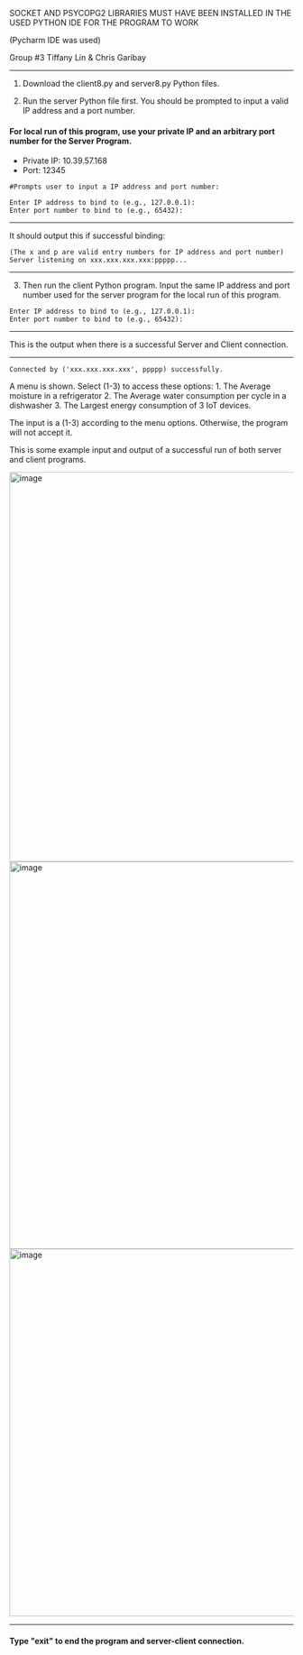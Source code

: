 SOCKET AND PSYCOPG2 LIBRARIES MUST HAVE BEEN INSTALLED IN THE USED PYTHON IDE FOR THE PROGRAM TO WORK

(Pycharm IDE was used)

Group #3 Tiffany Lin & Chris Garibay
___
1. Download the client8.py and server8.py Python files. 

2. Run the server Python file first. You should be prompted to input a valid IP address and a port number.

#### For local run of this program, use your private IP and an arbitrary port number for the Server Program.
* Private IP: 10.39.57.168  
* Port: 12345
```
#Prompts user to input a IP address and port number:

Enter IP address to bind to (e.g., 127.0.0.1): 
Enter port number to bind to (e.g., 65432):
```
---
It should output this if successful binding:
```
(The x and p are valid entry numbers for IP address and port number)
Server listening on xxx.xxx.xxx.xxx:ppppp...
```
---

3. Then run the client Python program. Input the same IP address and port number used for the server program for the local run of this program.
```
Enter IP address to bind to (e.g., 127.0.0.1): 
Enter port number to bind to (e.g., 65432):
```
---
This is the output when there is a successful Server and Client connection.

---
```
Connected by ('xxx.xxx.xxx.xxx', ppppp) successfully.
```

A menu is shown. Select (1-3) to access these options:
    1. The Average moisture in a refrigerator
    2. The Average water consumption per cycle in a dishwasher
    3. The Largest energy consumption of 3 IoT devices.

The input is a (1-3) according to the menu options. Otherwise, the program will not accept it.

This is some example input and output of a successful run of both server and client programs. 

<img width="691" alt="image" src="https://github.com/user-attachments/assets/2901b537-bc12-43ad-94b0-293603669eea" />
<img width="687" alt="image" src="https://github.com/user-attachments/assets/5f62e3dc-51d8-4df2-b613-2e03cc519561" />
<img width="652" alt="image" src="https://github.com/user-attachments/assets/46a014db-2b1e-4537-b543-885366a326d1" />

---  
  
  
#### Type "exit" to end the program and server-client connection.

